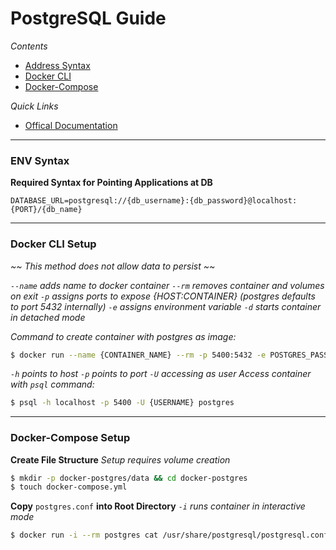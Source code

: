# PostgreSQL Guide
*Contents*
- [Address Syntax](#env-syntax)
- [Docker CLI](#docker-setup)
- [Docker-Compose](#docker-compose-setup)

*Quick Links*
- [Offical Documentation](https://www.postgresql.org/docs/current/index.html)
---
### ENV Syntax
**Required Syntax for Pointing Applications at DB**
```
DATABASE_URL=postgresql://{db_username}:{db_password}@localhost:{PORT}/{db_name}
```
---
### Docker CLI Setup
*~~ This method does not allow data to persist ~~*

*```--name``` adds name to docker container*
*```--rm``` removes container and volumes on exit*
*```-p``` assigns ports to expose {HOST:CONTAINER} (postgres defaults to port 5432 internally)*
*```-e``` assigns environment variable*
*```-d``` starts container in detached mode*

*Command to create container with postgres as image:*
```bash
$ docker run --name {CONTAINER_NAME} --rm -p 5400:5432 -e POSTGRES_PASSWORD={PASSWORD} -e POSTGRES_USER={USERNAME} -d postgres
```
*```-h``` points to host*
*```-p``` points to port*
*```-U``` accessing as user*
*Access container with ```psql``` command:*
```bash
$ psql -h localhost -p 5400 -U {USERNAME} postgres
```
---
### Docker-Compose Setup
**Create File Structure**
*Setup requires volume creation*
```bash
$ mkdir -p docker-postgres/data && cd docker-postgres
$ touch docker-compose.yml
```
**Copy** ```postgres.conf``` **into Root Directory**
*```-i``` runs container in interactive mode*
```bash
$ docker run -i --rm postgres cat /usr/share/postgresql/postgresql.conf.sample > postgres.conf
```
